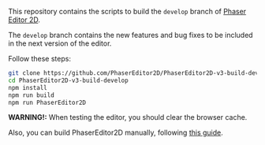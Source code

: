 This repository contains the scripts to build the `develop` branch of [Phaser Editor 2D](https://github.com/PhaserEditor2D/PhaserEditor2D-v3).

The `develop` branch contains the new features and bug fixes to be included in the next version of the editor.

Follow these steps:

```bash
git clone https://github.com/PhaserEditor2D/PhaserEditor2D-v3-build-develop.git
cd PhaserEditor2D-v3-build-develop
npm install
npm run build
npm run PhaserEditor2D
```

**WARNING!:** When testing the editor, you should clear the browser cache.

Also, you can build PhaserEditor2D manually, following [this guide](https://github.com/PhaserEditor2D/PhaserEditor2D-v3/blob/develop/BUILD.md).

